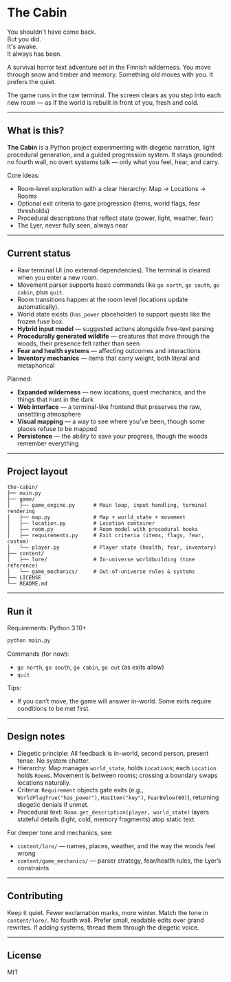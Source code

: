 # The Cabin

You shouldn't have come back.  
But you did.  
It's awake.  
It always has been.


A survival horror text adventure set in the Finnish wilderness. You move through snow and timber and memory. Something old moves with you. It prefers the quiet.

The game runs in the raw terminal. The screen clears as you step into each new room — as if the world is rebuilt in front of you, fresh and cold.

---

## What is this?

**The Cabin** is a Python project experimenting with diegetic narration, light procedural generation, and a guided progression system. It stays grounded: no fourth wall, no overt systems talk — only what you feel, hear, and carry.

Core ideas:
- Room-level exploration with a clear hierarchy: Map → Locations → Rooms
- Optional exit criteria to gate progression (items, world flags, fear thresholds)
- Procedural descriptions that reflect state (power, light, weather, fear)
- The Lyer, never fully seen, always near

---

## Current status

- Raw terminal UI (no external dependencies). The terminal is cleared when you enter a new room.
- Movement parser supports basic commands like `go north`, `go south`, `go cabin`, plus `quit`.
- Room transitions happen at the room level (locations update automatically).
- World state exists (`has_power` placeholder) to support quests like the frozen fuse box.
- **Hybrid input model** — suggested actions alongside free-text parsing
- **Procedurally generated wildlife** — creatures that move through the woods, their presence felt rather than seen
- **Fear and health systems** — affecting outcomes and interactions
- **Inventory mechanics** — items that carry weight, both literal and metaphorical

Planned:
- **Expanded wilderness** — new locations, quest mechanics, and the things that hunt in the dark
- **Web interface** — a terminal-like frontend that preserves the raw, unsettling atmosphere
- **Visual mapping** — a way to see where you've been, though some places refuse to be mapped
- **Persistence** — the ability to save your progress, though the woods remember everything

---

## Project layout

```text
the-cabin/
├── main.py
├── game/
│   ├── game_engine.py      # Main loop, input handling, terminal rendering
│   ├── map.py              # Map + world_state + movement
│   ├── location.py         # Location container
│   ├── room.py             # Room model with procedural hooks
│   ├── requirements.py     # Exit criteria (items, flags, fear, custom)
│   └── player.py           # Player state (health, fear, inventory)
├── content/
│   ├── lore/               # In-universe worldbuilding (tone reference)
│   └── game_mechanics/     # Out-of-universe rules & systems
├── LICENSE
└── README.md
```

---

## Run it

Requirements: Python 3.10+

```bash
python main.py
```

Commands (for now):
- `go north`, `go south`, `go cabin`, `go out` (as exits allow)
- `quit`

Tips:
- If you can’t move, the game will answer in-world. Some exits require conditions to be met first.

---

## Design notes

- Diegetic principle: All feedback is in-world, second person, present tense. No system chatter.
- Hierarchy: Map manages `world_state`, holds `Location`s; each `Location` holds `Room`s. Movement is between rooms; crossing a boundary swaps locations naturally.
- Criteria: `Requirement` objects gate exits (e.g., `WorldFlagTrue("has_power")`, `HasItem("key")`, `FearBelow(60)`), returning diegetic denials if unmet.
- Procedural text: `Room.get_description(player, world_state)` layers stateful details (light, cold, memory fragments) atop static text.

For deeper tone and mechanics, see:
- `content/lore/` — names, places, weather, and the way the woods feel wrong
- `content/game_mechanics/` — parser strategy, fear/health rules, the Lyer’s constraints

---

## Contributing

Keep it quiet. Fewer exclamation marks, more winter. Match the tone in `content/lore/`. No fourth wall. Prefer small, readable edits over grand rewrites. If adding systems, thread them through the diegetic voice.

---

## License

MIT


